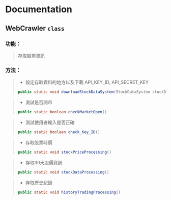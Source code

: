 # Documentation

## WebCrawler `class`
### 功能：
> 存取股票資訊

### 方法：
> * 設定存取資料的地方以及下載 API_KEY_ID, API_SECRET_KEY
> ```java
> public static void downloadStockDataSystem(StockDataSystem stockDataSystem)
> ```

> * 測試是否開市
> ```java
> public static boolean checkMarketOpen()
> ```

> * 測試使用者輸入是否正確
> ```java
> public static boolean check_Key_ID()
> ``` 

> * 存取股票時價
> ```java
> public static void stockPriceProcessing()
> ```

> * 存取30天股價資訊
> ```java
> public static void stockDataProcessing()
> ```

> * 存取歷史紀錄
> ```java
> public static void historyTradingProcessing()
> ```